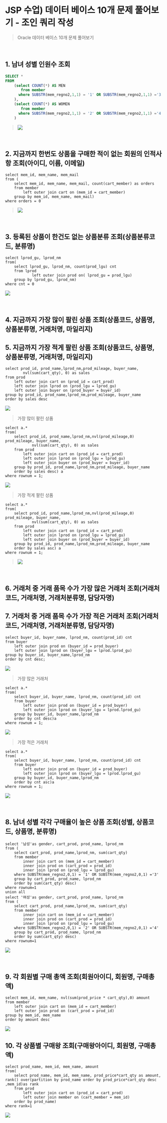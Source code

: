 # JSP 수업) 데이터 베이스 10개 문제 풀어보기 - 조인 쿼리 작성

>  Oracle 데이터 베이스 10개 문제 풀어보기

​	

## 1. 남녀 성별 인원수 조회

```sql
SELECT *
FROM
    (select COUNT(*) AS MEN
       from member
      where SUBSTR(mem_regno2,1,1) = '1' OR SUBSTR(mem_regno2,1,1) ='3'
    ),
    (select COUNT(*) AS WOMEN
       from member
      where SUBSTR(mem_regno2,1,1) = '2' OR SUBSTR(mem_regno2,1,1) ='4'
    )

```

>![](https://raw.githubusercontent.com/Shane-Park/markdownBlog/master/database/oracle/homework.assets/1.webp)

​	          

## 2. 지금까지 한번도 상품을 구매한 적이 없는 회원의 인적사항 조회(아이디, 이름, 이메일)
```
select mem_id, mem_name, mem_mail
from (
    select mem_id, mem_name, mem_mail, count(cart_member) as orders
    from member
        left outer join cart on (mem_id = cart_member)
    group by mem_id, mem_name, mem_mail)
where orders = 0
```
>![](https://raw.githubusercontent.com/Shane-Park/markdownBlog/master/database/oracle/homework.assets/2.webp)

​          	

## 3. 등록된 상품이 한건도 없는 상품분류 조회(상품분류코드, 분류명)
```
select lprod_gu, lprod_nm
from(
    select lprod_gu, lprod_nm, count(prod_lgu) cnt
    from lprod
            left outer join prod on( lprod_gu = prod_lgu)
    group by lprod_gu, lprod_nm)
where cnt = 0
```
![](https://raw.githubusercontent.com/Shane-Park/markdownBlog/master/database/oracle/homework.assets/3.webp)

​          

## 4. 지금까지 가장 많이 팔린 상품 조회(상품코드, 상품명, 상품분류명, 거래처명, 마일리지)
## 5. 지금까지 가장 적게 팔린 상품 조회(상품코드, 상품명, 상품분류명, 거래처명, 마일리지)
```
select prod_id, prod_name,lprod_nm,prod_mileage, buyer_name,
        nvl(sum(cart_qty), 0) as sales
from prod
    left outer join cart on (prod_id = cart_prod)
    left outer join lprod on (prod_lgu = lprod_gu)
    left outer join buyer on (prod_buyer = buyer_id)
group by prod_id, prod_name,lprod_nm,prod_mileage, buyer_name
order by sales desc
```
![](https://raw.githubusercontent.com/Shane-Park/markdownBlog/master/database/oracle/homework.assets/4.webp)

>가장 많이 팔린 상품    

```
select a.*
from(
    select prod_id, prod_name,lprod_nm,nvl(prod_mileage,0) prod_mileage, buyer_name,
            nvl(sum(cart_qty), 0) as sales
    from prod
        left outer join cart on (prod_id = cart_prod)
        left outer join lprod on (prod_lgu = lprod_gu)
        left outer join buyer on (prod_buyer = buyer_id)
    group by prod_id, prod_name,lprod_nm,prod_mileage, buyer_name
    order by sales desc) a
where rownum = 1;
```
![](https://raw.githubusercontent.com/Shane-Park/markdownBlog/master/database/oracle/homework.assets/5.webp)
>가장 적게 팔린 상품    

```
select a.*
from(
    select prod_id, prod_name,lprod_nm,nvl(prod_mileage,0) prod_mileage, buyer_name,
            nvl(sum(cart_qty), 0) as sales
    from prod
        left outer join cart on (prod_id = cart_prod)
        left outer join lprod on (prod_lgu = lprod_gu)
        left outer join buyer on (prod_buyer = buyer_id)
    group by prod_id, prod_name,lprod_nm,prod_mileage, buyer_name
    order by sales asc) a
where rownum = 1;
```
>![](https://raw.githubusercontent.com/Shane-Park/markdownBlog/master/database/oracle/homework.assets/6.webp)

​          

## 6. 거래처 중 거래 품목 수가 가장 많은 거래처 조회(거래처코드, 거래처명, 거래처분류명, 담당자명)
## 7. 거래처 중 거래 품목 수가 가장 적은 거래처 조회(거래처코드, 거래처명, 거래처분류명, 담당자명)
```
select buyer_id, buyer_name, lprod_nm, count(prod_id) cnt
from buyer
    left outer join prod on (buyer_id = prod_buyer)
    left outer join lprod on (buyer_lgu = lprod.lprod_gu)
group by buyer_id, buyer_name,lprod_nm
order by cnt desc; 
```
![](https://raw.githubusercontent.com/Shane-Park/markdownBlog/master/database/oracle/homework.assets/7.webp)
> 가장 많은 거래처
```
select a.*
from(
    select buyer_id, buyer_name, lprod_nm, count(prod_id) cnt
    from buyer
        left outer join prod on (buyer_id = prod_buyer)
        left outer join lprod on (buyer_lgu = lprod.lprod_gu)
    group by buyer_id, buyer_name,lprod_nm
    order by cnt desc)a
where rownum = 1;
```
![](https://raw.githubusercontent.com/Shane-Park/markdownBlog/master/database/oracle/homework.assets/8.webp)
> 가장 적은 거래처
```
select a.*
from(
    select buyer_id, buyer_name, lprod_nm, count(prod_id) cnt
    from buyer
        left outer join prod on (buyer_id = prod_buyer)
        left outer join lprod on (buyer_lgu = lprod.lprod_gu)
    group by buyer_id, buyer_name,lprod_nm
    order by cnt asc)a
where rownum = 1;
```
![](https://raw.githubusercontent.com/Shane-Park/markdownBlog/master/database/oracle/homework.assets/9.webp)

​          

## 8. 남녀 성별 각각 구매율이 높은 상품 조회(성별, 상품코드, 상품명, 분류명)
```
select '남성'as gender, cart_prod, prod_name, lprod_nm
from (
    select cart_prod, prod_name,lprod_nm, sum(cart_qty)
    from member
        inner join cart on (mem_id = cart_member)
        inner join prod on (cart_prod = prod_id)
        inner join lprod on (prod_lgu = lprod_gu)
    where SUBSTR(mem_regno2,0,1) = '1' OR SUBSTR(mem_regno2,0,1) ='3'
    group by cart_prod, prod_name, lprod_nm
    order by sum(cart_qty) desc)
where rownum=1 
union all
select '여성'as gender, cart_prod, prod_name, lprod_nm
from (
    select cart_prod, prod_name,lprod_nm, sum(cart_qty)
    from member
        inner join cart on (mem_id = cart_member)
        inner join prod on (cart_prod = prod_id)
        inner join lprod on (prod_lgu = lprod_gu)
    where SUBSTR(mem_regno2,0,1) = '2' OR SUBSTR(mem_regno2,0,1) ='4'
    group by cart_prod, prod_name, lprod_nm
    order by sum(cart_qty) desc)
where rownum=1
```
![](https://raw.githubusercontent.com/Shane-Park/markdownBlog/master/database/oracle/homework.assets/10.webp)

​          

## 9. 각 회원별 구매 총액 조회(회원아이디, 회원명, 구매총액)
```
select mem_id, mem_name, nvl(sum(prod_price * cart_qty),0) amount
from member
    left outer join cart on (mem_id = cart_member)
    left outer join prod on (cart_prod = prod_id)
group by mem_id, mem_name
order by amount desc
```
![](https://raw.githubusercontent.com/Shane-Park/markdownBlog/master/database/oracle/homework.assets/11.webp)
          

## 10. 각 상품별 구매왕 조회(구매왕아이디, 회원명, 구매총액)
```
select prod_name, mem_id, mem_name, amount
from(
    select prod_name, mem_id, mem_name, prod_price*cart_qty as amount, rank() over(partition by prod_name order by prod_price*cart_qty desc ,mem_id)as rank
    from prod
        left outer join cart on (prod_id = cart_prod)
        left outer join member on (cart_member = mem_id)
    order by prod_name)
where rank=1
```

![](https://raw.githubusercontent.com/Shane-Park/markdownBlog/master/database/oracle/homework.assets/12.webp)